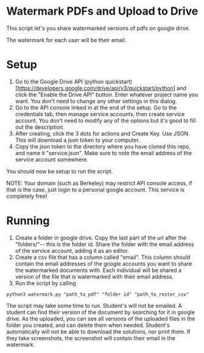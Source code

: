 # Watermark PDFs and Upload to Drive

This script let's you share watermarked versions of pdfs on google drive.

The watermark for each user will be their email.

# Setup
1. Go to the Google Drive API (python quickstart)[https://developers.google.com/drive/api/v3/quickstart/python] and click the "Enable the Drive API" button. Enter whatever project name you want. You don't need to change any other settings in this dialog.
2. Go to the API console linked in at the end of the setup. Go to the credentials tab, then manage service accounts, then create service account. You don't need to modify any of the options but it's good to fill out the description.
3. After creating, click the 3 dots for actions and Create Key. Use JSON. This will download a json token to your computer.
4. Copy the json token to the directory where you have cloned this repo, and name it "service.json". Make sure to note the email address of the service account somewhere.

You should now be setup to run the script.

NOTE: Your domain (such as Berkeley) may restrict API console access, if that is the case, just login to a personal google account. This service is completely free!

# Running
1. Create a folder in google drive. Copy the last part of the url after the "folders/"-- this is the folder id. Share the folder with the email address of the service account, adding it as an editor.
2. Create a csv file that has a column called "email". This column should contain the email addresses of the google accounts you want to share the watermarked documents with. Each individual will be shared a version of the file that is watermarked with their email address.
3. Run the script by calling

`python3 watermark.py "path_to_pdf" "folder id" "path_to_roster_csv"`

The script may take some time to run. Student's will not be emailed. A student can find their version of the document by searching for it in google drive. As the uploaded, you can see all versions of the uploaded files in the folder you created, and can delete them when needed. Student's automatically will not be able to download the solutions, nor print them. If they take screenshots, the screenshot will contain their email in the watermark.
